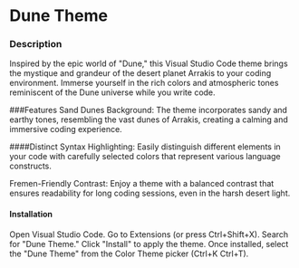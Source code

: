 <h1>Dune Theme</h1>


<h3>Description</h3>
Inspired by the epic world of "Dune," this Visual Studio Code theme brings the mystique and grandeur of the desert planet Arrakis to your coding environment. Immerse yourself in the rich colors and atmospheric tones reminiscent of the Dune universe while you write code.

###Features
Sand Dunes Background: The theme incorporates sandy and earthy tones, resembling the vast dunes of Arrakis, creating a calming and immersive coding experience.

####Distinct Syntax Highlighting: Easily distinguish different elements in your code with carefully selected colors that represent various language constructs.

Fremen-Friendly Contrast: Enjoy a theme with a balanced contrast that ensures readability for long coding sessions, even in the harsh desert light.


<h4>Installation</h4>
Open Visual Studio Code.
Go to Extensions (or press Ctrl+Shift+X).
Search for "Dune Theme."
Click "Install" to apply the theme.
Once installed, select the "Dune Theme" from the Color Theme picker (Ctrl+K Ctrl+T).
